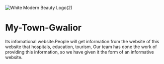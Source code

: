 ![White Modern Beauty Logo(2)](https://github.com/Vishaalsinghh/My-Town-Gwalior/assets/138990024/58e211d7-a664-495b-a107-f3a4745199f5)
# My-Town-Gwalior
Its infomational website.People will get information from the website of this website that hospitals, education, tourism, Our team has done the work of providing this information, so we have given it the form of an informative website.
